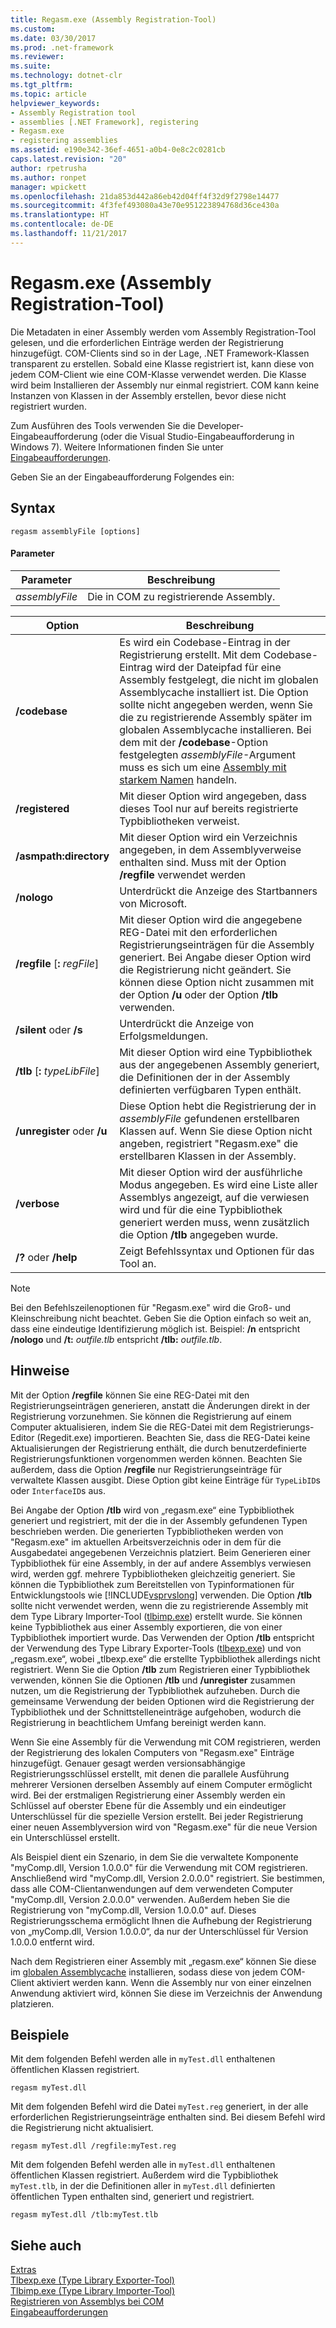 ```yaml
---
title: Regasm.exe (Assembly Registration-Tool)
ms.custom: 
ms.date: 03/30/2017
ms.prod: .net-framework
ms.reviewer: 
ms.suite: 
ms.technology: dotnet-clr
ms.tgt_pltfrm: 
ms.topic: article
helpviewer_keywords:
- Assembly Registration tool
- assemblies [.NET Framework], registering
- Regasm.exe
- registering assemblies
ms.assetid: e190e342-36ef-4651-a0b4-0e8c2c0281cb
caps.latest.revision: "20"
author: rpetrusha
ms.author: ronpet
manager: wpickett
ms.openlocfilehash: 21da853d442a86eb42d04ff4f32d9f2798e14477
ms.sourcegitcommit: 4f3fef493080a43e70e951223894768d36ce430a
ms.translationtype: HT
ms.contentlocale: de-DE
ms.lasthandoff: 11/21/2017
---
```

# <a name="regasmexe-assembly-registration-tool"></a>Regasm.exe (Assembly Registration-Tool)
Die Metadaten in einer Assembly werden vom Assembly Registration-Tool gelesen, und die erforderlichen Einträge werden der Registrierung hinzugefügt. COM-Clients sind so in der Lage, .NET Framework-Klassen transparent zu erstellen. Sobald eine Klasse registriert ist, kann diese von jedem COM-Client wie eine COM-Klasse verwendet werden. Die Klasse wird beim Installieren der Assembly nur einmal registriert. COM kann keine Instanzen von Klassen in der Assembly erstellen, bevor diese nicht registriert wurden.  
  
 Zum Ausführen des Tools verwenden Sie die Developer-Eingabeaufforderung (oder die Visual Studio-Eingabeaufforderung in Windows 7). Weitere Informationen finden Sie unter [Eingabeaufforderungen](../../../docs/framework/tools/developer-command-prompt-for-vs.md).  
  
 Geben Sie an der Eingabeaufforderung Folgendes ein:  
  
## <a name="syntax"></a>Syntax  
  
```  
regasm assemblyFile [options]  
```  
  
#### <a name="parameters"></a>Parameter  
  
|Parameter|Beschreibung|  
|---------------|-----------------|  
|*assemblyFile*|Die in COM zu registrierende Assembly.|  
  
|Option|Beschreibung|  
|------------|-----------------|  
|**/codebase**|Es wird ein Codebase-Eintrag in der Registrierung erstellt. Mit dem Codebase-Eintrag wird der Dateipfad für eine Assembly festgelegt, die nicht im globalen Assemblycache installiert ist. Die Option sollte nicht angegeben werden, wenn Sie die zu registrierende Assembly später im globalen Assemblycache installieren. Bei dem mit der **/codebase**-Option festgelegten *assemblyFile*-Argument muss es sich um eine [Assembly mit starkem Namen](../../../docs/framework/app-domains/strong-named-assemblies.md) handeln.|  
|**/registered**|Mit dieser Option wird angegeben, dass dieses Tool nur auf bereits registrierte Typbibliotheken verweist.|  
|**/asmpath:directory**|Mit dieser Option wird ein Verzeichnis angegeben, in dem Assemblyverweise enthalten sind. Muss mit der Option **/regfile** verwendet werden|  
|**/nologo**|Unterdrückt die Anzeige des Startbanners von Microsoft.|  
|**/regfile** [**:** *regFile*]|Mit dieser Option wird die angegebene REG-Datei mit den erforderlichen Registrierungseinträgen für die Assembly generiert. Bei Angabe dieser Option wird die Registrierung nicht geändert. Sie können diese Option nicht zusammen mit der Option **/u** oder der Option **/tlb** verwenden.|  
|**/silent** oder **/s**|Unterdrückt die Anzeige von Erfolgsmeldungen.|  
|**/tlb** [**:** *typeLibFile*]|Mit dieser Option wird eine Typbibliothek aus der angegebenen Assembly generiert, die Definitionen der in der Assembly definierten verfügbaren Typen enthält.|  
|**/unregister** oder **/u**|Diese Option hebt die Registrierung der in *assemblyFile* gefundenen erstellbaren Klassen auf. Wenn Sie diese Option nicht angeben, registriert "Regasm.exe" die erstellbaren Klassen in der Assembly.|  
|**/verbose**|Mit dieser Option wird der ausführliche Modus angegeben. Es wird eine Liste aller Assemblys angezeigt, auf die verwiesen wird und für die eine Typbibliothek generiert werden muss, wenn zusätzlich die Option **/tlb** angegeben wurde.|  
|**/?** oder **/help**|Zeigt Befehlssyntax und Optionen für das Tool an.|  
  
> [!NOTE]
>  Bei den Befehlszeilenoptionen für "Regasm.exe" wird die Groß- und Kleinschreibung nicht beachtet. Geben Sie die Option einfach so weit an, dass eine eindeutige Identifizierung möglich ist. Beispiel: **/n** entspricht **/nologo** und **/t:** *outfile.tlb* entspricht **/tlb:** *outfile.tlb*.  
  
## <a name="remarks"></a>Hinweise  
 Mit der Option **/regfile** können Sie eine REG-Datei mit den Registrierungseinträgen generieren, anstatt die Änderungen direkt in der Registrierung vorzunehmen. Sie können die Registrierung auf einem Computer aktualisieren, indem Sie die REG-Datei mit dem Registrierungs-Editor (Regedit.exe) importieren. Beachten Sie, dass die REG-Datei keine Aktualisierungen der Registrierung enthält, die durch benutzerdefinierte Registrierungsfunktionen vorgenommen werden können.  Beachten Sie außerdem, dass die Option **/regfile** nur Registrierungseinträge für verwaltete Klassen ausgibt.  Diese Option gibt keine Einträge für `TypeLibID`s oder `InterfaceID`s aus.  
  
 Bei Angabe der Option **/tlb** wird von „regasm.exe“ eine Typbibliothek generiert und registriert, mit der die in der Assembly gefundenen Typen beschrieben werden. Die generierten Typbibliotheken werden von "Regasm.exe" im aktuellen Arbeitsverzeichnis oder in dem für die Ausgabedatei angegebenen Verzeichnis platziert. Beim Generieren einer Typbibliothek für eine Assembly, in der auf andere Assemblys verwiesen wird, werden ggf. mehrere Typbibliotheken gleichzeitig generiert. Sie können die Typbibliothek zum Bereitstellen von Typinformationen für Entwicklungstools wie [!INCLUDE[vsprvslong](../../../includes/vsprvslong-md.md)] verwenden. Die Option **/tlb** sollte nicht verwendet werden, wenn die zu registrierende Assembly mit dem Type Library Importer-Tool ([tlbimp.exe](../../../docs/framework/tools/tlbimp-exe-type-library-importer.md)) erstellt wurde. Sie können keine Typbibliothek aus einer Assembly exportieren, die von einer Typbibliothek importiert wurde. Das Verwenden der Option **/tlb** entspricht der Verwendung des Type Library Exporter-Tools ([tlbexp.exe](../../../docs/framework/tools/tlbexp-exe-type-library-exporter.md)) und von „regasm.exe“, wobei „tlbexp.exe“ die erstellte Typbibliothek allerdings nicht registriert.  Wenn Sie die Option **/tlb** zum Registrieren einer Typbibliothek verwenden, können Sie die Optionen **/tlb** und **/unregister** zusammen nutzen, um die Registrierung der Typbibliothek aufzuheben. Durch die gemeinsame Verwendung der beiden Optionen wird die Registrierung der Typbibliothek und der Schnittstelleneinträge aufgehoben, wodurch die Registrierung in beachtlichem Umfang bereinigt werden kann.  
  
 Wenn Sie eine Assembly für die Verwendung mit COM registrieren, werden der Registrierung des lokalen Computers von "Regasm.exe" Einträge hinzugefügt. Genauer gesagt werden versionsabhängige Registrierungsschlüssel erstellt, mit denen die parallele Ausführung mehrerer Versionen derselben Assembly auf einem Computer ermöglicht wird. Bei der erstmaligen Registrierung einer Assembly werden ein Schlüssel auf oberster Ebene für die Assembly und ein eindeutiger Unterschlüssel für die spezielle Version erstellt. Bei jeder Registrierung einer neuen Assemblyversion wird von "Regasm.exe" für die neue Version ein Unterschlüssel erstellt.  
  
 Als Beispiel dient ein Szenario, in dem Sie die verwaltete Komponente "myComp.dll, Version 1.0.0.0" für die Verwendung mit COM registrieren. Anschließend wird "myComp.dll, Version 2.0.0.0" registriert. Sie bestimmen, dass alle COM-Clientanwendungen auf dem verwendeten Computer "myComp.dll, Version 2.0.0.0" verwenden. Außerdem heben Sie die Registrierung von "myComp.dll, Version 1.0.0.0" auf. Dieses Registrierungsschema ermöglicht Ihnen die Aufhebung der Registrierung von „myComp.dll, Version 1.0.0.0“, da nur der Unterschlüssel für Version 1.0.0.0 entfernt wird.  
  
 Nach dem Registrieren einer Assembly mit „regasm.exe“ können Sie diese im [globalen Assemblycache](../../../docs/framework/app-domains/gac.md) installieren, sodass diese von jedem COM-Client aktiviert werden kann. Wenn die Assembly nur von einer einzelnen Anwendung aktiviert wird, können Sie diese im Verzeichnis der Anwendung platzieren.  
  
## <a name="examples"></a>Beispiele  
 Mit dem folgenden Befehl werden alle in `myTest.dll` enthaltenen öffentlichen Klassen registriert.  
  
```  
regasm myTest.dll  
```  
  
 Mit dem folgenden Befehl wird die Datei `myTest.reg` generiert, in der alle erforderlichen Registrierungseinträge enthalten sind. Bei diesem Befehl wird die Registrierung nicht aktualisiert.  
  
```  
regasm myTest.dll /regfile:myTest.reg  
```  
  
 Mit dem folgenden Befehl werden alle in `myTest.dll` enthaltenen öffentlichen Klassen registriert. Außerdem wird die Typbibliothek `myTest.tlb`, in der die Definitionen aller in `myTest.dll` definierten öffentlichen Typen enthalten sind, generiert und registriert.  
  
```  
regasm myTest.dll /tlb:myTest.tlb  
```  
  
## <a name="see-also"></a>Siehe auch  
 [Extras](../../../docs/framework/tools/index.md)  
 [Tlbexp.exe (Type Library Exporter-Tool)](../../../docs/framework/tools/tlbexp-exe-type-library-exporter.md)  
 [Tlbimp.exe (Type Library Importer-Tool)](../../../docs/framework/tools/tlbimp-exe-type-library-importer.md)  
 [Registrieren von Assemblys bei COM](../../../docs/framework/interop/registering-assemblies-with-com.md)  
 [Eingabeaufforderungen](../../../docs/framework/tools/developer-command-prompt-for-vs.md)
